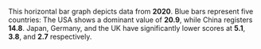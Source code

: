 This horizontal bar graph depicts data from **2020**. Blue bars represent five countries: The USA shows a dominant value of **20.9**, while China registers **14.8**. Japan, Germany, and the UK have significantly lower scores at **5.1**, **3.8**, and **2.7** respectively.